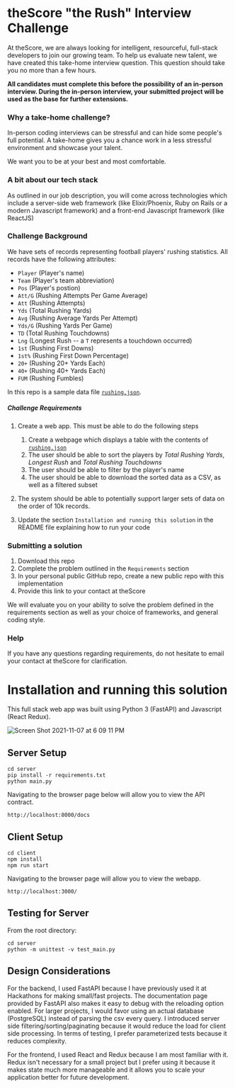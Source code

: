 # theScore "the Rush" Interview Challenge
At theScore, we are always looking for intelligent, resourceful, full-stack developers to join our growing team. To help us evaluate new talent, we have created this take-home interview question. This question should take you no more than a few hours.

**All candidates must complete this before the possibility of an in-person interview. During the in-person interview, your submitted project will be used as the base for further extensions.**

### Why a take-home challenge?
In-person coding interviews can be stressful and can hide some people's full potential. A take-home gives you a chance work in a less stressful environment and showcase your talent.

We want you to be at your best and most comfortable.

### A bit about our tech stack
As outlined in our job description, you will come across technologies which include a server-side web framework (like Elixir/Phoenix, Ruby on Rails or a modern Javascript framework) and a front-end Javascript framework (like ReactJS)

### Challenge Background
We have sets of records representing football players' rushing statistics. All records have the following attributes:
* `Player` (Player's name)
* `Team` (Player's team abbreviation)
* `Pos` (Player's postion)
* `Att/G` (Rushing Attempts Per Game Average)
* `Att` (Rushing Attempts)
* `Yds` (Total Rushing Yards)
* `Avg` (Rushing Average Yards Per Attempt)
* `Yds/G` (Rushing Yards Per Game)
* `TD` (Total Rushing Touchdowns)
* `Lng` (Longest Rush -- a `T` represents a touchdown occurred)
* `1st` (Rushing First Downs)
* `1st%` (Rushing First Down Percentage)
* `20+` (Rushing 20+ Yards Each)
* `40+` (Rushing 40+ Yards Each)
* `FUM` (Rushing Fumbles)

In this repo is a sample data file [`rushing.json`](/rushing.json).

##### Challenge Requirements
1. Create a web app. This must be able to do the following steps
    1. Create a webpage which displays a table with the contents of [`rushing.json`](/rushing.json)
    2. The user should be able to sort the players by _Total Rushing Yards_, _Longest Rush_ and _Total Rushing Touchdowns_
    3. The user should be able to filter by the player's name
    4. The user should be able to download the sorted data as a CSV, as well as a filtered subset
    
2. The system should be able to potentially support larger sets of data on the order of 10k records.

3. Update the section `Installation and running this solution` in the README file explaining how to run your code

### Submitting a solution
1. Download this repo
2. Complete the problem outlined in the `Requirements` section
3. In your personal public GitHub repo, create a new public repo with this implementation
4. Provide this link to your contact at theScore

We will evaluate you on your ability to solve the problem defined in the requirements section as well as your choice of frameworks, and general coding style.

### Help
If you have any questions regarding requirements, do not hesitate to email your contact at theScore for clarification.

# Installation and running this solution

This full stack web app was built using Python 3 (FastAPI) and Javascript (React Redux).

![Screen Shot 2021-11-07 at 6 09 11 PM](https://user-images.githubusercontent.com/26910018/140673557-16ad2ff1-2823-4613-b412-8be5736fb8e8.png)

## Server Setup

```
cd server
pip install -r requirements.txt
python main.py
```

Navigating to the browser page below will allow you to view the API contract.
```
http://localhost:8000/docs
```

## Client Setup

```
cd client
npm install
npm run start
```

Navigating to the browser page will allow you to view the webapp.
```
http://localhost:3000/
```

## Testing for Server

From the root directory:
```
cd server
python -m unittest -v test_main.py
```

## Design Considerations

For the backend, I used FastAPI because I have previously used it at Hackathons for making small/fast projects. The documentation page provided by FastAPI also makes it easy to debug with the reloading option enabled. For larger projects, I would favor using an actual database (PostgreSQL) instead of parsing the csv every query. I introduced server side filtering/sorting/paginating because it would reduce the load for client side processing. In terms of testing, I prefer parameterized tests because it reduces complexity.

For the frontend, I used React and Redux because I am most familiar with it. Redux isn't necessary for a small project but I prefer using it because it makes state much more manageable and it allows you to scale your application better for future development. 

